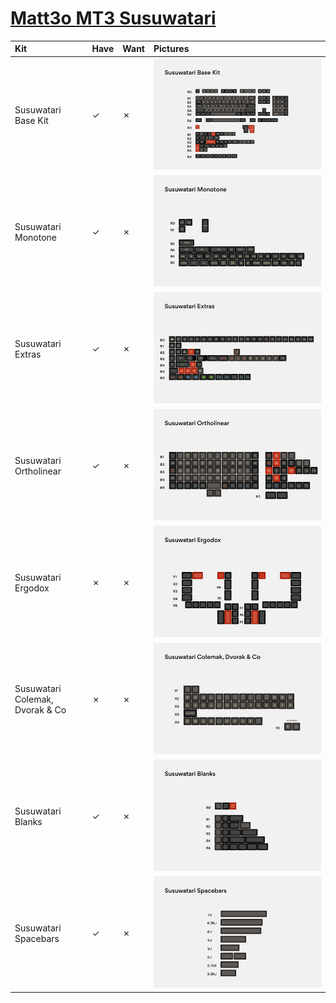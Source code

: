 # [Matt3o MT3 Susuwatari](https://www.massdrop.com/buy/70691)

| Kit                                   | Have    | Want    | Pictures |
| :-------------------------------------| :------ | :------ | :------- |
| Susuwatari Base Kit                   |    ✓    |    ✗    | ![](https://raw.githubusercontent.com/barnumbirr/keysets/master/doc/matt3o_mt3_susuwatari/susuwatari_base_kit.jpg) |
| Susuwatari Monotone                   |    ✓    |    ✗    | ![](https://raw.githubusercontent.com/barnumbirr/keysets/master/doc/matt3o_mt3_susuwatari/susuwatari_monotone.jpg) |
| Susuwatari Extras                     |    ✓    |    ✗    | ![](https://raw.githubusercontent.com/barnumbirr/keysets/master/doc/matt3o_mt3_susuwatari/susuwatari_extras.jpg) |
| Susuwatari Ortholinear                |    ✓    |    ✗    | ![](https://raw.githubusercontent.com/barnumbirr/keysets/master/doc/matt3o_mt3_susuwatari/susuwatari_ortholinear.jpg) |
| Susuwatari Ergodox                    |    ✗    |    ✗    | ![](https://raw.githubusercontent.com/barnumbirr/keysets/master/doc/matt3o_mt3_susuwatari/susuwatari_ergodox.jpg) |
| Susuwatari Colemak, Dvorak & Co       |    ✗    |    ✗    | ![](https://raw.githubusercontent.com/barnumbirr/keysets/master/doc/matt3o_mt3_susuwatari/susuwatari_colemak.jpg) |
| Susuwatari Blanks                     |    ✓    |    ✗    | ![](https://raw.githubusercontent.com/barnumbirr/keysets/master/doc/matt3o_mt3_susuwatari/susuwatari_blanks.jpg) |
| Susuwatari Spacebars                  |    ✓    |    ✗    | ![](https://raw.githubusercontent.com/barnumbirr/keysets/master/doc/matt3o_mt3_susuwatari/susuwatari_spacebars.jpg) |
